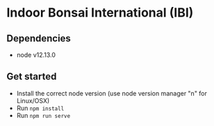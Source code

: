 # Indoor Bonsai International (IBI)

## Dependencies
- node v12.13.0

## Get started
- Install the correct node version (use node version manager "n" for Linux/OSX)
- Run `npm install`
- Run `npm run serve`
